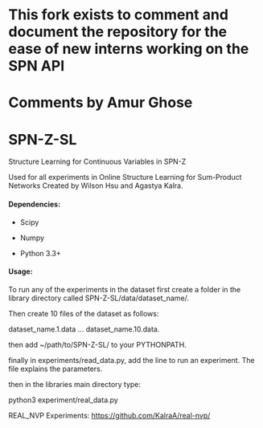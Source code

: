 # This fork exists to comment and document the repository for the ease of new interns working on the SPN API
# Comments by Amur Ghose


# SPN-Z-SL
Structure Learning for Continuous Variables in SPN-Z

Used for all experiments in Online Structure Learning for Sum-Product Networks
Created by Wilson Hsu and Agastya Kalra.

#### Dependencies:
- Scipy

- Numpy

- Python 3.3+

#### Usage:

To run any of the experiments in the dataset first create a folder in the library directory called SPN-Z-SL/data/dataset_name/.

Then create 10 files of the dataset as follows:

dataset_name.1.data ... dataset_name.10.data.

then add ~/path/to/SPN-Z-SL/ to your PYTHONPATH.

finally in experiments/read_data.py, add the line to run an experiment. The file explains the parameters.

then in the libraries main directory type:

python3 experiment/real_data.py


REAL_NVP Experiments: https://github.com/KalraA/real-nvp/
